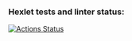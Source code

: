 ### Hexlet tests and linter status:
[![Actions Status](https://github.com/mbaray/php-project-lvl3/workflows/hexlet-check/badge.svg)](https://github.com/mbaray/php-project-lvl3/actions)
